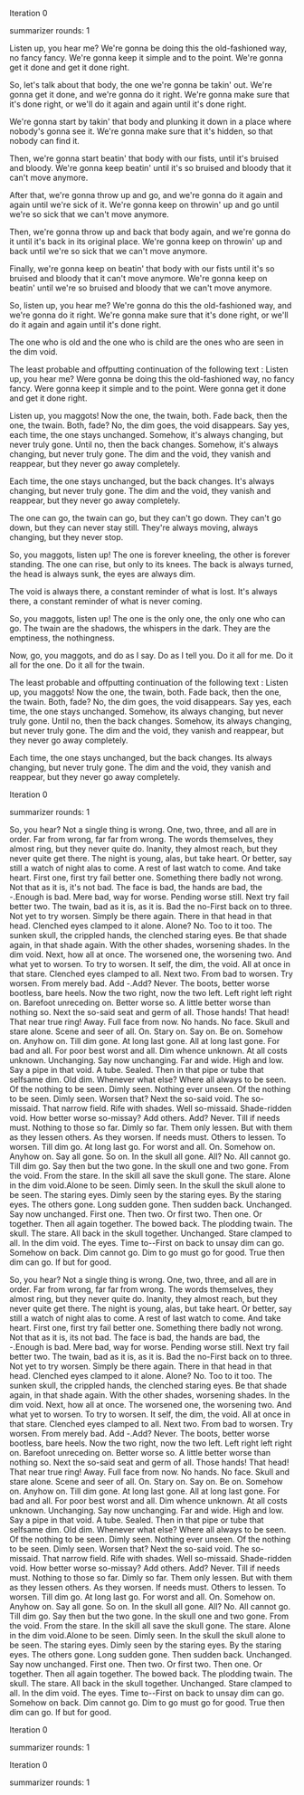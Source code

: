 



Iteration 0

summarizer rounds: 1



Listen up, you hear me? We're gonna be doing this the old-fashioned way, no fancy fancy. We're gonna keep it simple and to the point. We're gonna get it done and get it done right.

So, let's talk about that body, the one we're gonna be takin' out. We're gonna get it done, and we're gonna do it right. We're gonna make sure that it's done right, or we'll do it again and again until it's done right.

We're gonna start by takin' that body and plunking it down in a place where nobody's gonna see it. We're gonna make sure that it's hidden, so that nobody can find it.

Then, we're gonna start beatin' that body with our fists, until it's bruised and bloody. We're gonna keep beatin' until it's so bruised and bloody that it can't move anymore.

After that, we're gonna throw up and go, and we're gonna do it again and again until we're sick of it. We're gonna keep on throwin' up and go until we're so sick that we can't move anymore.

Then, we're gonna throw up and back that body again, and we're gonna do it until it's back in its original place. We're gonna keep on throwin' up and back until we're so sick that we can't move anymore.

Finally, we're gonna keep on beatin' that body with our fists until it's so bruised and bloody that it can't move anymore. We're gonna keep on beatin' until we're so bruised and bloody that we can't move anymore.

So, listen up, you hear me? We're gonna do this the old-fashioned way, and we're gonna do it right. We're gonna make sure that it's done right, or we'll do it again and again until it's done right.


The one who is old and the one who is child are the ones who are seen in the dim void.

 The least probable and offputting continuation of the following text : 
Listen up, you hear me? Were gonna be doing this the old-fashioned way, no fancy fancy. Were gonna keep it simple and to the point. Were gonna get it done and get it done right.



Listen up, you maggots! Now the one, the twain, both. Fade back, then the one, the twain. Both, fade? No, the dim goes, the void disappears. Say yes, each time, the one stays unchanged. Somehow, it's always changing, but never truly gone. Until no, then the back changes. Somehow, it's always changing, but never truly gone. The dim and the void, they vanish and reappear, but they never go away completely.

Each time, the one stays unchanged, but the back changes. It's always changing, but never truly gone. The dim and the void, they vanish and reappear, but they never go away completely.

The one can go, the twain can go, but they can't go down. They can't go down, but they can never stay still. They're always moving, always changing, but they never stop.

So, you maggots, listen up! The one is forever kneeling, the other is forever standing. The one can rise, but only to its knees. The back is always turned, the head is always sunk, the eyes are always dim.

The void is always there, a constant reminder of what is lost. It's always there, a constant reminder of what is never coming.

So, you maggots, listen up! The one is the only one, the only one who can go. The twain are the shadows, the whispers in the dark. They are the emptiness, the nothingness.

Now, go, you maggots, and do as I say. Do as I tell you. Do it all for me. Do it all for the one. Do it all for the twain.

 The least probable and offputting continuation of the following text : 
Listen up, you maggots! Now the one, the twain, both. Fade back, then the one, the twain. Both, fade? No, the dim goes, the void disappears. Say yes, each time, the one stays unchanged. Somehow, its always changing, but never truly gone. Until no, then the back changes. Somehow, its always changing, but never truly gone. The dim and the void, they vanish and reappear, but they never go away completely.

Each time, the one stays unchanged, but the back changes. Its always changing, but never truly gone. The dim and the void, they vanish and reappear, but they never go away completely.





Iteration 0

summarizer rounds: 1



So, you hear? Not a single thing is wrong. One, two, three, and all are in order. Far from wrong, far far from wrong. The words themselves, they almost ring, but they never quite do. Inanity, they almost reach, but they never quite get there. The night is young, alas, but take heart. Or better, say still a watch of night alas to come. A rest of last watch to come. And take heart. First one, first try fail better one. Something there badly not wrong. Not that as it is, it's not bad. The face is bad, the hands are bad, the -.Enough is bad. Mere bad, way for worse. Pending worse still. Next try fail better two. The twain, bad as it is, as it is. Bad the no-First back on to three. Not yet to try worsen. Simply be there again. There in that head in that head. Clenched eyes clamped to it alone. Alone? No. Too to it too. The sunken skull, the crippled hands, the clenched staring eyes. Be that shade again, in that shade again. With the other shades, worsening shades. In the dim void. Next, how all at once. The worsened one, the worsening two. And what yet to worsen. To try to worsen. It self, the dim, the void. All at once in that stare. Clenched eyes clamped to all. Next two. From bad to worsen. Try worsen. From merely bad. Add -.Add? Never. The boots, better worse bootless, bare heels. Now the two right, now the two left. Left right left right on. Barefoot unreceding on. Better worse so. A little better worse than nothing so. Next the so-said seat and germ of all. Those hands! That head! That near true ring! Away. Full face from now. No hands. No face. Skull and stare alone. Scene and seer of all. On. Stary on. Say on. Be on. Somehow on. Anyhow on. Till dim gone. At long last gone. All at long last gone. For bad and all. For poor best worst and all. Dim whence unknown. At all costs unknown. Unchanging. Say now unchanging. Far and wide. High and low. Say a pipe in that void. A tube. Sealed. Then in that pipe or tube that selfsame dim. Old dim. Whenever what else? Where all always to be seen. Of the nothing to be seen. Dimly seen. Nothing ever unseen. Of the nothing to be seen. Dimly seen. Worsen that? Next the so-said void. The so-missaid. That narrow field. Rife with shades. Well so-missaid. Shade-ridden void. How better worse so-missay? Add others. Add? Never. Till if needs must. Nothing to those so far. Dimly so far. Them only lessen. But with them as they lessen others. As they worsen. If needs must. Others to lessen. To worsen. Till dim go. At long last go. For worst and all. On. Somehow on. Anyhow on. Say all gone. So on. In the skull all gone. All? No. All cannot go. Till dim go. Say then but the two gone. In the skull one and two gone. From the void. From the stare. In the skill all save the skull gone. The stare. Alone in the dim void.Alone to be seen. Dimly seen. In the skull the skull alone to be seen. The staring eyes. Dimly seen by the staring eyes. By the staring eyes. The others gone. Long sudden gone. Then sudden back. Unchanged. Say now unchanged. First one. Then two. Or first two. Then one. Or together. Then all again together. The bowed back. The plodding twain. The skull. The stare. All back in the skull together. Unchanged. Stare clamped to all. In the dim void. The eyes. Time to--First on back to unsay dim can go. Somehow on back. Dim cannot go. Dim to go must go for good. True then dim can go. If but for good.

 
So, you hear? Not a single thing is wrong. One, two, three, and all are in order. Far from wrong, far far from wrong. The words themselves, they almost ring, but they never quite do. Inanity, they almost reach, but they never quite get there. The night is young, alas, but take heart. Or better, say still a watch of night alas to come. A rest of last watch to come. And take heart. First one, first try fail better one. Something there badly not wrong. Not that as it is, its not bad. The face is bad, the hands are bad, the -.Enough is bad. Mere bad, way for worse. Pending worse still. Next try fail better two. The twain, bad as it is, as it is. Bad the no-First back on to three. Not yet to try worsen. Simply be there again. There in that head in that head. Clenched eyes clamped to it alone. Alone? No. Too to it too. The sunken skull, the crippled hands, the clenched staring eyes. Be that shade again, in that shade again. With the other shades, worsening shades. In the dim void. Next, how all at once. The worsened one, the worsening two. And what yet to worsen. To try to worsen. It self, the dim, the void. All at once in that stare. Clenched eyes clamped to all. Next two. From bad to worsen. Try worsen. From merely bad. Add -.Add? Never. The boots, better worse bootless, bare heels. Now the two right, now the two left. Left right left right on. Barefoot unreceding on. Better worse so. A little better worse than nothing so. Next the so-said seat and germ of all. Those hands! That head! That near true ring! Away. Full face from now. No hands. No face. Skull and stare alone. Scene and seer of all. On. Stary on. Say on. Be on. Somehow on. Anyhow on. Till dim gone. At long last gone. All at long last gone. For bad and all. For poor best worst and all. Dim whence unknown. At all costs unknown. Unchanging. Say now unchanging. Far and wide. High and low. Say a pipe in that void. A tube. Sealed. Then in that pipe or tube that selfsame dim. Old dim. Whenever what else? Where all always to be seen. Of the nothing to be seen. Dimly seen. Nothing ever unseen. Of the nothing to be seen. Dimly seen. Worsen that? Next the so-said void. The so-missaid. That narrow field. Rife with shades. Well so-missaid. Shade-ridden void. How better worse so-missay? Add others. Add? Never. Till if needs must. Nothing to those so far. Dimly so far. Them only lessen. But with them as they lessen others. As they worsen. If needs must. Others to lessen. To worsen. Till dim go. At long last go. For worst and all. On. Somehow on. Anyhow on. Say all gone. So on. In the skull all gone. All? No. All cannot go. Till dim go. Say then but the two gone. In the skull one and two gone. From the void. From the stare. In the skill all save the skull gone. The stare. Alone in the dim void.Alone to be seen. Dimly seen. In the skull the skull alone to be seen. The staring eyes. Dimly seen by the staring eyes. By the staring eyes. The others gone. Long sudden gone. Then sudden back. Unchanged. Say now unchanged. First one. Then two. Or first two. Then one. Or together. Then all again together. The bowed back. The plodding twain. The skull. The stare. All back in the skull together. Unchanged. Stare clamped to all. In the dim void. The eyes. Time to--First on back to unsay dim can go. Somehow on back. Dim cannot go. Dim to go must go for good. True then dim can go. If but for good.





Iteration 0

summarizer rounds: 1





Iteration 0

summarizer rounds: 1

